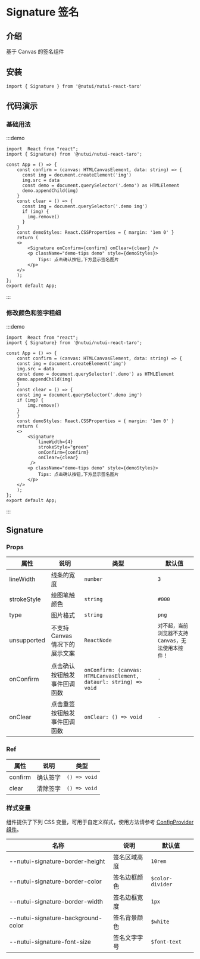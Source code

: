 # Signature 签名

## 介绍

基于 Canvas 的签名组件

## 安装

```tsx
import { Signature } from '@nutui/nutui-react-taro'
```

## 代码演示

### 基础用法

:::demo

```tsx
import  React from "react";
import { Signature} from '@nutui/nutui-react-taro';

const App = () => {
    const confirm = (canvas: HTMLCanvasElement, data: string) => {
      const img = document.createElement('img')
      img.src = data
      const demo = document.querySelector('.demo') as HTMLElement
      demo.appendChild(img)
    }
    const clear = () => {
      const img = document.querySelector('.demo img')
      if (img) {
        img.remove()
      }
    }
    const demoStyles: React.CSSProperties = { margin: '1em 0' }
    return (
    <>
        <Signature onConfirm={confirm} onClear={clear} />
        <p className="demo-tips demo" style={demoStyles}>
            Tips: 点击确认按钮,下方显示签名图片
        </p>
    </>
    );
};
export default App;
```

:::

### 修改颜色和签字粗细

:::demo

```tsx
import  React from "react";
import { Signature} from '@nutui/nutui-react-taro';

const App = () => {
    const confirm = (canvas: HTMLCanvasElement, data: string) => {
    const img = document.createElement('img')
    img.src = data
    const demo = document.querySelector('.demo') as HTMLElement
    demo.appendChild(img)
    }
    const clear = () => {
    const img = document.querySelector('.demo img')
    if (img) {
        img.remove()
    }
    }
    const demoStyles: React.CSSProperties = { margin: '1em 0' }
    return (
    <>
        <Signature
            lineWidth={4}
            strokeStyle="green"
            onConfirm={confirm}
            onClear={clear}
         />
        <p className="demo-tips demo" style={demoStyles}>
            Tips: 点击确认按钮,下方显示签名图片
        </p>
    </>
    );
};
export default App;
```

:::

## Signature

### Props

| 属性 | 说明 | 类型 | 默认值 |
| --- | --- | --- | --- |
| lineWidth | 线条的宽度 | `number` | `3` |
| strokeStyle | 绘图笔触颜色 | `string` | `#000` |
| type | 图片格式 | `string` | `png` |
| unsupported | 不支持 Canvas 情况下的展示文案 | `ReactNode` | `对不起，当前浏览器不支持 Canvas，无法使用本控件！` |
| onConfirm | 点击确认按钮触发事件回调函数 | `onConfirm: (canvas: HTMLCanvasElement, dataurl: string) => void` | `-` |
| onClear | 点击重签按钮触发事件回调函数 | `onClear: () => void` | `-` |

### Ref

| 属性 | 说明 | 类型 |
| --- | --- | --- |
| confirm | 确认签字 | `() => void` |
| clear | 清除签字 | `() => void` |

### 样式变量

组件提供了下列 CSS 变量，可用于自定义样式，使用方法请参考 [ConfigProvider 组件](#/zh-CN/component/configprovider)。

| 名称 | 说明 | 默认值 |
| --- | --- | --- |
| \--nutui-signature-border-height | 签名区域高度 | `10rem` |
| \--nutui-signature-border-color | 签名边框颜色 | `$color-divider` |
| \--nutui-signature-border-width | 签名边框宽度 | `1px` |
| \--nutui-signature-background-color | 签名背景颜色 | `$white` |
| \--nutui-signature-font-size | 签名文字字号 | `$font-text` |

